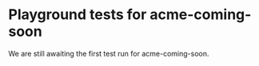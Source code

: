 # Playground tests for acme-coming-soon
We are still awaiting the first test run for acme-coming-soon.
